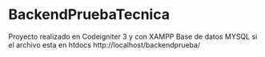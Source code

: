 # BackendPruebaTecnica
Proyecto realizado en Codeigniter 3 y con XAMPP
Base de datos MYSQL
si el archivo esta en htdocs
http://localhost/backendprueba/

